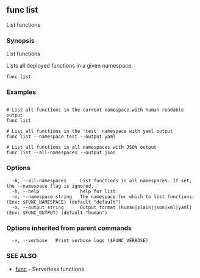 ## func list

List functions

### Synopsis

List functions

Lists all deployed functions in a given namespace.


```
func list
```

### Examples

```

# List all functions in the current namespace with human readable output
func list

# List all functions in the 'test' namespace with yaml output
func list --namespace test --output yaml

# List all functions in all namespaces with JSON output
func list --all-namespaces --output json

```

### Options

```
  -A, --all-namespaces     List functions in all namespaces. If set, the --namespace flag is ignored.
  -h, --help               help for list
  -n, --namespace string   The namespace for which to list functions. (Env: $FUNC_NAMESPACE) (default "default")
  -o, --output string      Output format (human|plain|json|xml|yaml) (Env: $FUNC_OUTPUT) (default "human")
```

### Options inherited from parent commands

```
  -v, --verbose   Print verbose logs ($FUNC_VERBOSE)
```

### SEE ALSO

* [func](func.md)	 - Serverless functions

